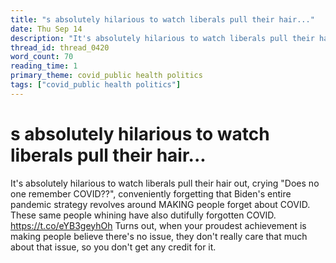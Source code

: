 ```yaml
---
title: "s absolutely hilarious to watch liberals pull their hair..."
date: Thu Sep 14
description: "It's absolutely hilarious to watch liberals pull their hair out, crying 'Does no one remember COVID??', conveniently forgetting that Biden's entire pandemic..."
thread_id: thread_0420
word_count: 70
reading_time: 1
primary_theme: covid_public health politics
tags: ["covid_public health politics"]
---
```


# s absolutely hilarious to watch liberals pull their hair...

It's absolutely hilarious to watch liberals pull their hair out, crying "Does no one remember COVID??", conveniently forgetting that Biden's entire pandemic strategy revolves around MAKING people forget about COVID. These same people whining have also dutifully forgotten COVID. https://t.co/eYB3geyhOh Turns out, when your proudest achievement is making people believe there's no issue, they don't really care that much about that issue, so you don't get any credit for it.